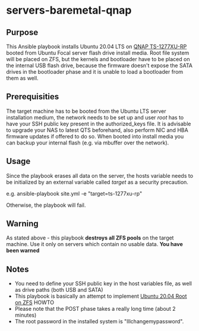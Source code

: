 # servers-baremetal-qnap

## Purpose

This Ansible playbook installs Ubuntu 20.04 LTS on [QNAP TS-1277XU-RP](https://www.qnap.com/en/product/ts-1277xu-rp/specs/hardware) booted from Ubuntu Focal server flash drive install media. Root file system will be placed on ZFS, but the kernels and bootloader have to be placed on the internal USB flash drive, because the firmware doesn't expose the SATA drives in the bootloader phase and it is unable to load a bootloader from them as well.

## Prerequisities

The target machine has to be booted from the Ubuntu LTS server installation medium, the network needs to be set up and user *root* has to have your SSH public key present in the authorized_keys file. It is advisable to upgrade your NAS to latest QTS beforehand, also perform NIC and HBA firmware updates if offered to do so. When booted into install media you can backup your internal flash (e.g. via mbuffer over the network).

## Usage

Since the playbook erases all data on the server, the hosts variable needs to be initialized by an external variable called *target* as a security precaution.

e.g. ansible-playbook site.yml -e "target=ts-1277xu-rp"

Otherwise, the playbook will fail.

## Warning

As stated above - this playbook **destroys all ZFS pools** on the target machine. Use it only on servers which contain no usable data.
**You have been warned**

## Notes
- You need to define your SSH public key in the host variables file, as well as drive paths (both USB and SATA)
- This playbook is basically an attempt to implement [Ubuntu 20.04 Root on ZFS](https://openzfs.github.io/openzfs-docs/Getting%20Started/Ubuntu/Ubuntu%2020.04%20Root%20on%20ZFS.html) HOWTO
- Please note that the POST phase takes a really long time (about 2 minutes)
- The root password in the installed system is "Illchangemypassword".

